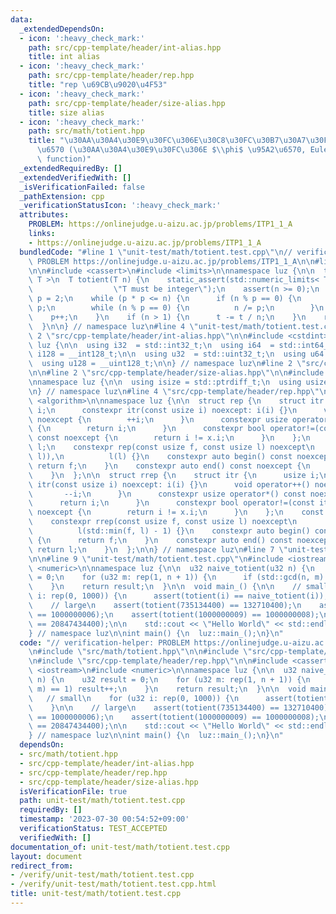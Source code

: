 ```yaml
---
data:
  _extendedDependsOn:
  - icon: ':heavy_check_mark:'
    path: src/cpp-template/header/int-alias.hpp
    title: int alias
  - icon: ':heavy_check_mark:'
    path: src/cpp-template/header/rep.hpp
    title: "rep \u69CB\u9020\u4F53"
  - icon: ':heavy_check_mark:'
    path: src/cpp-template/header/size-alias.hpp
    title: size alias
  - icon: ':heavy_check_mark:'
    path: src/math/totient.hpp
    title: "\u30AA\u30A4\u30E9\u30FC\u306E\u30C8\u30FC\u30B7\u30A7\u30F3\u30C8\u95A2\
      \u6570 (\u30AA\u30A4\u30E9\u30FC\u306E $\\phi$ \u95A2\u6570, Euler's totient\
      \ function)"
  _extendedRequiredBy: []
  _extendedVerifiedWith: []
  _isVerificationFailed: false
  _pathExtension: cpp
  _verificationStatusIcon: ':heavy_check_mark:'
  attributes:
    PROBLEM: https://onlinejudge.u-aizu.ac.jp/problems/ITP1_1_A
    links:
    - https://onlinejudge.u-aizu.ac.jp/problems/ITP1_1_A
  bundledCode: "#line 1 \"unit-test/math/totient.test.cpp\"\n// verification-helper:\
    \ PROBLEM https://onlinejudge.u-aizu.ac.jp/problems/ITP1_1_A\n\n#line 2 \"src/math/totient.hpp\"\
    \n\n#include <cassert>\n#include <limits>\n\nnamespace luz {\n\n  template < typename\
    \ T >\n  T totient(T n) {\n    static_assert(std::numeric_limits< T >::is_integer,\n\
    \                  \"T must be integer\");\n    assert(n >= 0);\n    T t = n,\
    \ p = 2;\n    while (p * p <= n) {\n      if (n % p == 0) {\n        t -= t /\
    \ p;\n        while (n % p == 0) {\n          n /= p;\n        }\n      }\n  \
    \    p++;\n    }\n    if (n > 1) {\n      t -= t / n;\n    }\n    return t;\n\
    \  }\n\n} // namespace luz\n#line 4 \"unit-test/math/totient.test.cpp\"\n\n#line\
    \ 2 \"src/cpp-template/header/int-alias.hpp\"\n\n#include <cstdint>\n\nnamespace\
    \ luz {\n\n  using i32  = std::int32_t;\n  using i64  = std::int64_t;\n  using\
    \ i128 = __int128_t;\n\n  using u32  = std::uint32_t;\n  using u64  = std::uint64_t;\n\
    \  using u128 = __uint128_t;\n\n} // namespace luz\n#line 2 \"src/cpp-template/header/rep.hpp\"\
    \n\n#line 2 \"src/cpp-template/header/size-alias.hpp\"\n\n#include <cstddef>\n\
    \nnamespace luz {\n\n  using isize = std::ptrdiff_t;\n  using usize = std::size_t;\n\
    \n} // namespace luz\n#line 4 \"src/cpp-template/header/rep.hpp\"\n\n#include\
    \ <algorithm>\n\nnamespace luz {\n\n  struct rep {\n    struct itr {\n      usize\
    \ i;\n      constexpr itr(const usize i) noexcept: i(i) {}\n      void operator++()\
    \ noexcept {\n        ++i;\n      }\n      constexpr usize operator*() const noexcept\
    \ {\n        return i;\n      }\n      constexpr bool operator!=(const itr x)\
    \ const noexcept {\n        return i != x.i;\n      }\n    };\n    const itr f,\
    \ l;\n    constexpr rep(const usize f, const usize l) noexcept\n        : f(std::min(f,\
    \ l)),\n          l(l) {}\n    constexpr auto begin() const noexcept {\n     \
    \ return f;\n    }\n    constexpr auto end() const noexcept {\n      return l;\n\
    \    }\n  };\n\n  struct rrep {\n    struct itr {\n      usize i;\n      constexpr\
    \ itr(const usize i) noexcept: i(i) {}\n      void operator++() noexcept {\n \
    \       --i;\n      }\n      constexpr usize operator*() const noexcept {\n  \
    \      return i;\n      }\n      constexpr bool operator!=(const itr x) const\
    \ noexcept {\n        return i != x.i;\n      }\n    };\n    const itr f, l;\n\
    \    constexpr rrep(const usize f, const usize l) noexcept\n        : f(l - 1),\n\
    \          l(std::min(f, l) - 1) {}\n    constexpr auto begin() const noexcept\
    \ {\n      return f;\n    }\n    constexpr auto end() const noexcept {\n     \
    \ return l;\n    }\n  };\n\n} // namespace luz\n#line 7 \"unit-test/math/totient.test.cpp\"\
    \n\n#line 9 \"unit-test/math/totient.test.cpp\"\n#include <iostream>\n#include\
    \ <numeric>\n\nnamespace luz {\n\n  u32 naive_totient(u32 n) {\n    u32 result\
    \ = 0;\n    for (u32 m: rep(1, n + 1)) {\n      if (std::gcd(n, m) == 1) result++;\n\
    \    }\n    return result;\n  }\n\n  void main_() {\n\n    // small\n    for (u32\
    \ i: rep(0, 1000)) {\n      assert(totient(i) == naive_totient(i));\n    }\n\n\
    \    // large\n    assert(totient(735134400) == 132710400);\n    assert(totient(1000000007)\
    \ == 1000000006);\n    assert(totient(1000000009) == 1000000008);\n    assert(totient(31415926535)\
    \ == 20847434400);\n\n    std::cout << \"Hello World\" << std::endl;\n  }\n\n\
    } // namespace luz\n\nint main() {\n  luz::main_();\n}\n"
  code: "// verification-helper: PROBLEM https://onlinejudge.u-aizu.ac.jp/problems/ITP1_1_A\n\
    \n#include \"src/math/totient.hpp\"\n\n#include \"src/cpp-template/header/int-alias.hpp\"\
    \n#include \"src/cpp-template/header/rep.hpp\"\n\n#include <cassert>\n#include\
    \ <iostream>\n#include <numeric>\n\nnamespace luz {\n\n  u32 naive_totient(u32\
    \ n) {\n    u32 result = 0;\n    for (u32 m: rep(1, n + 1)) {\n      if (std::gcd(n,\
    \ m) == 1) result++;\n    }\n    return result;\n  }\n\n  void main_() {\n\n \
    \   // small\n    for (u32 i: rep(0, 1000)) {\n      assert(totient(i) == naive_totient(i));\n\
    \    }\n\n    // large\n    assert(totient(735134400) == 132710400);\n    assert(totient(1000000007)\
    \ == 1000000006);\n    assert(totient(1000000009) == 1000000008);\n    assert(totient(31415926535)\
    \ == 20847434400);\n\n    std::cout << \"Hello World\" << std::endl;\n  }\n\n\
    } // namespace luz\n\nint main() {\n  luz::main_();\n}\n"
  dependsOn:
  - src/math/totient.hpp
  - src/cpp-template/header/int-alias.hpp
  - src/cpp-template/header/rep.hpp
  - src/cpp-template/header/size-alias.hpp
  isVerificationFile: true
  path: unit-test/math/totient.test.cpp
  requiredBy: []
  timestamp: '2023-07-30 00:54:52+09:00'
  verificationStatus: TEST_ACCEPTED
  verifiedWith: []
documentation_of: unit-test/math/totient.test.cpp
layout: document
redirect_from:
- /verify/unit-test/math/totient.test.cpp
- /verify/unit-test/math/totient.test.cpp.html
title: unit-test/math/totient.test.cpp
---
```

